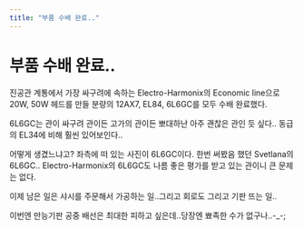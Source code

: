 ```yaml
---
title: "부품 수배 완료.."
---
```

# 부품 수배 완료..

진공관 계통에서 가장 싸구려에 속하는 Electro-Harmonix의 Economic line으로 20W, 50W 헤드를 만들 분량의 12AX7, EL84, 6L6GC를 모두 수배 완료했다.

6L6GC는 관이 싸구려 관이든 고가의 관이든 뽀대하난 아주 괜찮은 관인 듯 싶다..
동급의 EL34에 비해 훨씬 있어보인다..

어떻게 생겼느냐고? 좌측에 떠 있는 사진이 6L6GC이다. 한번 써봤음 했던 Svetlana의 6L6GC..
Electro-Harmonix의 6L6GC도 나름 좋은 평가를 받고 있는 관이니 큰 문제는 없다.

이제 남은 일은 샤시를 주문해서 가공하는 일..그리고 회로도 그리고 기판 뜨는 일..

이번엔 만능기판 공중 배선은 최대한 피하고 싶은데..당장엔 뾰족한 수가 없구나..-_-;


